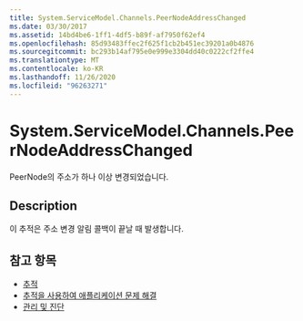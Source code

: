```yaml
---
title: System.ServiceModel.Channels.PeerNodeAddressChanged
ms.date: 03/30/2017
ms.assetid: 14bd4be6-1ff1-4df5-b89f-af7950f62ef4
ms.openlocfilehash: 85d93483ffec2f625f1cb2b451ec39201a0b4876
ms.sourcegitcommit: bc293b14af795e0e999e3304dd40c0222cf2ffe4
ms.translationtype: MT
ms.contentlocale: ko-KR
ms.lasthandoff: 11/26/2020
ms.locfileid: "96263271"
---
```

# <a name="systemservicemodelchannelspeernodeaddresschanged"></a>System.ServiceModel.Channels.PeerNodeAddressChanged

PeerNode의 주소가 하나 이상 변경되었습니다.  
  
## <a name="description"></a>Description  

 이 추적은 주소 변경 알림 콜백이 끝날 때 발생합니다.  
  
## <a name="see-also"></a>참고 항목

- [추적](index.md)
- [추적을 사용하여 애플리케이션 문제 해결](using-tracing-to-troubleshoot-your-application.md)
- [관리 및 진단](../index.md)
